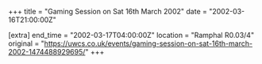 +++
title = "Gaming Session on Sat 16th March 2002"
date = "2002-03-16T21:00:00Z"

[extra]
end_time = "2002-03-17T04:00:00Z"
location = "Ramphal R0.03/4"
original = "https://uwcs.co.uk/events/gaming-session-on-sat-16th-march-2002-1474488929695/"
+++



